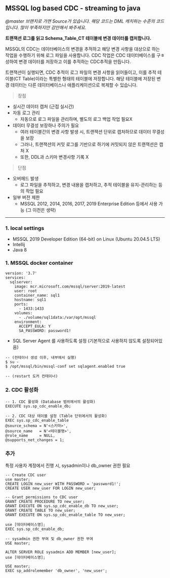 ## **MSSQL log based CDC - streaming to java**

*@master 브랜치로 가면 Source가 있습니다.*
*해당 코드는 DML 캐치하는 수준의 코드입니다. 많이 부족하지만 감안해서 봐주세요.*

**트랜잭션 로그를 읽고 Schema_Table_CT 테이블에 변경 데이터를 캡처합니다.**

MSSQL의 CDC는 데이터베이스의 변경을 추적하고 해당 변경 사항을 대상으로 하는 작업을 수행하기 위해 로그 파일을 사용합니다. CDC 작업은 CDC 데이터베이스를 구ㅎ성하여 변경 데이터를 저장하고 이를 추적하는 CDC추적을 만듭니다.

트랜잭션이 실행되면, CDC 추적이 로그 파일의 변경 사항을 읽어들이고, 이를 추적 테이블(CT Table)이라는 특별한 형태의 테이블에 저장합니다. 해당 테이블에 저장된 변경 데이터는 다른 데이터베이스나 애플리케이션으로 복제할 수 있습니다.

> 장점

* 실시간 데이터 캡처 (근접 실시간)   
* 자동 로그 관리    
    + 자동으로 로그 파일을 관리하며, 별도의 로그 백업 작업 필요X  
* 데이터 무결성 보장하나 주의가 필요  
    + 여러 테이블간의 변경 사항 발생 시, 트랜잭션 단위로 캡처하므로 데이터 무결성을 보장  
    + 그러나, 트랜잭션의 커밋 로그를 기반으로 하기에 커밋되지 않은 트랜잭션은 캡처 X  
    + 또한, DDL과 스키마 변경사항 기록 X    

> 단점

* 오버헤드 발생   
    + 로그 파일을 추적하고, 변경 내용을 캡처하고, 추적 테이블을 유지-관리하는 등의 작업 필요  
* 일부 버전 제한    
    + MSSQL 2012, 2014, 2016, 2017, 2019 Enterprise Edition 등에서 사용 가능 (그 이전은 생략)  

---

### 1. local settings

* MSSQL 2019 Developer Edition (64-bit) on Linux (Ubuntu 20.04.5 LTS)
* Intellij
* Java 8

### 1. MSSQL docker container 

 
```
version: '3.7'
services:
  sqlserver:
    image: mcr.microsoft.com/mssql/server:2019-latest
    user: root
    container_name: sql1
    hostname: sql1
    ports:
      - 1433:1433
    volumes:
      - ./volume/sql1data:/var/opt/mssql
    environment:
      ACCEPT_EULA: Y
      SA_PASSWORD: password1!
```

* SQL Server Agent 를 사용하도록 설정 (기본적으로 사용하지 않도록 설정되어있음)

```
-- (컨테이너 생성 이후, 내부에서 실행)
$ su -
$ /opt/mssql/bin/mssql-conf set sqlagent.enabled true

-- (restart 도커 컨테이너)
```


### 2. CDC 활성화

```
-- 1. CDC 활성화 (Database 범위에서의 활성화)
EXECUTE sys.sp_cdc_enable_db;

-- 2. CDC 대상 테이블 설정 (Table 단위에서의 활성화)
EXEC sys.sp_cdc_enable_table  
@source_schema = N'<스키마>',  
@source_name   = N'<테이블명>',  
@role_name     = NULL,  
@supports_net_changes = 1;
```

### 추가

특정 사용자 계정에서 진행 시, sysadmin이나 db_owner 권한 필요

```
-- Create CDC user
use master;
CREATE LOGIN new_user WITH PASSWORD = 'password1!';
CREATE USER new_user FOR LOGIN new_user;

-- Grant permissions to CDC user
GRANT CREATE PROCEDURE TO new_user;
GRANT EXECUTE ON sys.sp_cdc_enable_db TO new_user;
GRANT CREATE TABLE TO new_user;
GRANT EXECUTE ON sys.sp_cdc_enable_table TO new_user;

use [데이터베이스명];
EXEC sys.sp_cdc_enable_db;

-- sysadmin 권한 부여 및 db_owner 권한 부여
USE master;

ALTER SERVER ROLE sysadmin ADD MEMBER [new_user];
use [데이터베이스명];

USE master;
EXEC sp_addrolemember 'db_owner', 'new_user';
```

